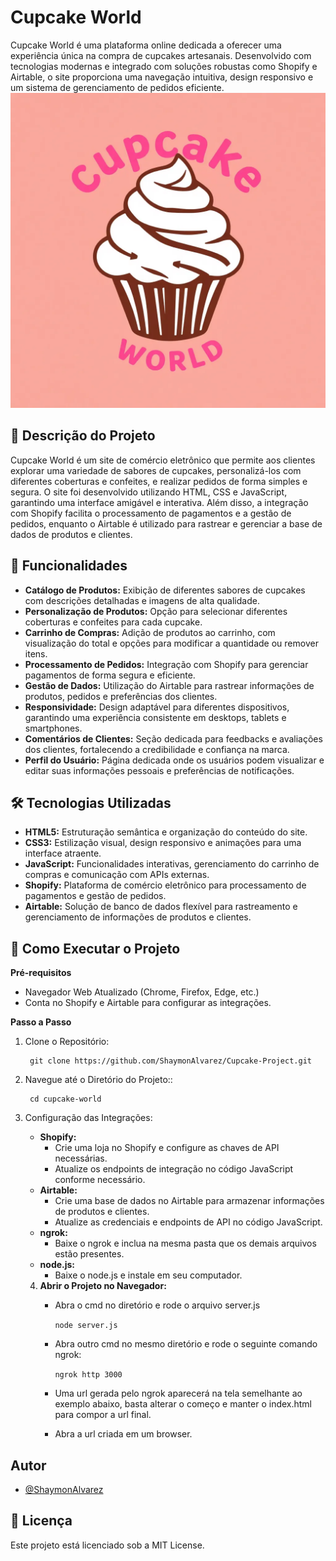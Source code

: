 # Cupcake World


Cupcake World é uma plataforma online dedicada a oferecer uma experiência única na compra de cupcakes artesanais. Desenvolvido com tecnologias modernas e integrado com soluções robustas como Shopify e Airtable, o site proporciona uma navegação intuitiva, design responsivo e um sistema de gerenciamento de pedidos eficiente.
![Logo](cupcake-world/logo.jpg)


## 🧁 Descrição do Projeto

Cupcake World é um site de comércio eletrônico que permite aos clientes explorar uma variedade de sabores de cupcakes, personalizá-los com diferentes coberturas e confeites, e realizar pedidos de forma simples e segura. O site foi desenvolvido utilizando HTML, CSS e JavaScript, garantindo uma interface amigável e interativa. Além disso, a integração com Shopify facilita o processamento de pagamentos e a gestão de pedidos, enquanto o Airtable é utilizado para rastrear e gerenciar a base de dados de produtos e clientes.
## 🌟 Funcionalidades
* **Catálogo de Produtos:** Exibição de diferentes sabores de cupcakes com descrições detalhadas e imagens de alta qualidade.
* **Personalização de Produtos:** Opção para selecionar diferentes coberturas e confeites para cada cupcake.
* **Carrinho de Compras:** Adição de produtos ao carrinho, com visualização do total e opções para modificar a quantidade ou remover itens.
* **Processamento de Pedidos:** Integração com Shopify para gerenciar pagamentos de forma segura e eficiente.
* **Gestão de Dados:** Utilização do Airtable para rastrear informações de produtos, pedidos e preferências dos clientes.
* **Responsividade:** Design adaptável para diferentes dispositivos, garantindo uma experiência consistente em desktops, tablets e smartphones.
* **Comentários de Clientes:** Seção dedicada para feedbacks e avaliações dos clientes, fortalecendo a credibilidade e confiança na marca.
* **Perfil do Usuário:** Página dedicada onde os usuários podem visualizar e editar suas informações pessoais e preferências de notificações.
## 🛠 Tecnologias Utilizadas
* **HTML5:** Estruturação semântica e organização do conteúdo do site.
* **CSS3:** Estilização visual, design responsivo e animações para uma interface atraente.
* **JavaScript:** Funcionalidades interativas, gerenciamento do carrinho de compras e comunicação com APIs externas.
* **Shopify:** Plataforma de comércio eletrônico para processamento de pagamentos e gestão de pedidos.
* **Airtable:** Solução de banco de dados flexível para rastreamento e gerenciamento de informações de produtos e clientes.
## 🚀 Como Executar o Projeto
**Pré-requisitos**
* Navegador Web Atualizado (Chrome, Firefox, Edge, etc.)
* Conta no Shopify e Airtable para configurar as integrações.

**Passo a Passo**
    
1. Clone o Repositório: 
    
        git clone https://github.com/ShaymonAlvarez/Cupcake-Project.git
    
2. Navegue até o Diretório do Projeto:: 

        cd cupcake-world
    
3. Configuração das Integrações:

    * **Shopify:**
        * Crie uma loja no Shopify e configure as chaves de API necessárias.
        * Atualize os endpoints de integração no código JavaScript conforme necessário.
    * **Airtable:**
        * Crie uma base de dados no Airtable para armazenar informações de produtos e clientes.
        * Atualize as credenciais e endpoints de API no código JavaScript.
    * **ngrok:**
        * Baixe o ngrok e inclua na mesma pasta que os demais arquivos estão presentes.
    * **node.js:**
        * Baixe o node.js e instale em seu computador.
    4. **Abrir o Projeto no Navegador:**
        * Abra o cmd no diretório e rode o arquivo server.js

           ```node server.js```

        * Abra outro cmd no mesmo diretório e rode o seguinte comando ngrok: 

            ```ngrok http 3000```

        * Uma url gerada pelo ngrok aparecerá na tela semelhante ao exemplo abaixo, basta alterar o começo e manter o index.html para compor a url final.
        * Abra a url criada em um browser.

        



## Autor

- [@ShaymonAlvarez](https://github.com/ShaymonAlvarez)


## 📄 Licença
Este projeto está licenciado sob a MIT License.
